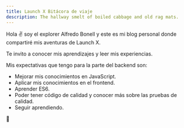```yaml
---
title: Launch X Bitácora de viaje
description: The hallway smelt of boiled cabbage and old rag mats.
---
```


Hola ✌️  soy el explorer Alfredo Bonell y este es mi blog personal donde compartiré mis aventuras de Launch X.

Te invito a conocer mis aprendizajes y leer mis experiencias.

Mis expectativas que tengo para la parte del backend son:

- Mejorar mis conocimientos en JavaScript.
- Aplicar mis conocimientos en el frontend.
- Aprender ES6.
- Poder tener código de calidad y conocer más sobre las pruebas de calidad.
- Seguir aprendiendo.

🚀
